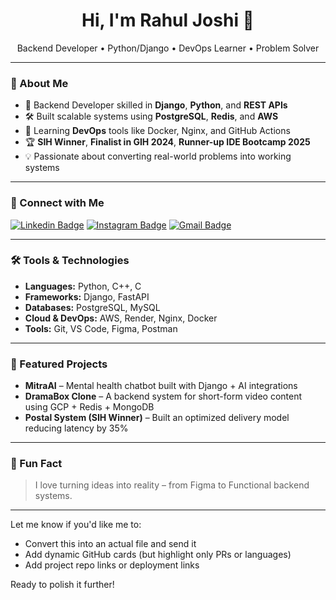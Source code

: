 <h1 align="center">Hi, I'm Rahul Joshi 👋</h1>
<p align="center">Backend Developer • Python/Django • DevOps Learner • Problem Solver</p>

---

### 🚀 About Me

- 🎯 Backend Developer skilled in **Django**, **Python**, and **REST APIs**
- 🛠️ Built scalable systems using **PostgreSQL**, **Redis**, and **AWS**
- 🧠 Learning **DevOps** tools like Docker, Nginx, and GitHub Actions
- 🏆 **SIH Winner**, **Finalist in GIH 2024**, **Runner-up IDE Bootcamp 2025**
- 💡 Passionate about converting real-world problems into working systems

---

### 🔗 Connect with Me

[![Linkedin Badge](https://img.shields.io/badge/-rootski1729-blue?style=flat-square&logo=Linkedin&logoColor=white&link=https://www.linkedin.com/in/rootski1729/)](https://www.linkedin.com/in/rootski1729/)
[![Instagram Badge](https://img.shields.io/badge/-rahul.joshi1729-purple?style=flat-square&logo=instagram&logoColor=white&link=https://instagram.com/rahul.joshi1729)](https://instagram.com/rahul.joshi1729)
[![Gmail Badge](https://img.shields.io/badge/-rj8077911@gmail.com-c14438?style=flat-square&logo=Gmail&logoColor=white&link=mailto:rj8077911@gmail.com)](mailto:rj8077911@gmail.com)

---

### 🛠️ Tools & Technologies

- **Languages:** Python, C++, C
- **Frameworks:** Django, FastAPI
- **Databases:** PostgreSQL, MySQL
- **Cloud & DevOps:** AWS, Render, Nginx, Docker
- **Tools:** Git, VS Code, Figma, Postman

---

### 🧠 Featured Projects

- **MitraAI** – Mental health chatbot built with Django + AI integrations
- **DramaBox Clone** – A backend system for short-form video content using GCP + Redis + MongoDB
- **Postal System (SIH Winner)** – Built an optimized delivery model reducing latency by 35%

---

### 💬 Fun Fact

> I love turning ideas into reality – from Figma to Functional backend systems.

---

Let me know if you'd like me to:
- Convert this into an actual file and send it
- Add dynamic GitHub cards (but highlight only PRs or languages)
- Add project repo links or deployment links

Ready to polish it further!
